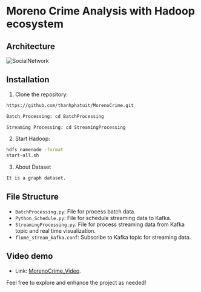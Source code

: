 # Moreno Crime Analysis with Hadoop ecosystem


## Architecture 

![SocialNetwork](https://github.com/thanhphatuit/MorenoCrime/assets/84914537/93123fbc-e745-430b-8c54-914f2ff0b8ca)

## Installation

1. Clone the repository:

```bash
https://github.com/thanhphatuit/MorenoCrime.git

Batch Processing: cd BatchProcessing

Streaming Processing: cd StreamingProcessing
```

2. Start Hadoop:

```bash
hdfs namenode -format
start-all.sh
```

3. About Dataset
```bash
It is a graph dataset.
```

## File Structure

- `BatchProcessing.py`: File for process batch data.
- `Python_Schedule.py`: File for schedule streaming data to Kafka.
- `StreamingProcessing.py`: File for process streaming data from Kafka topic and real time visualization.
- `flume_stream_kafka.conf`: Subscribe to Kafka topic for streaming data.

## Video demo
- Link: [MorenoCrime_Video](https://drive.google.com/drive/folders/1NjoPPpFxRwKzhKIzfYHtL82b3ukojMld?usp=sharing).

Feel free to explore and enhance the project as needed!
